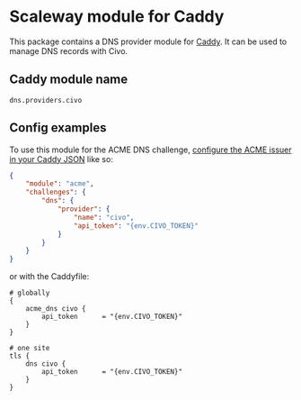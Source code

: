 Scaleway module for Caddy
===========================

This package contains a DNS provider module for [Caddy](https://github.com/caddyserver/caddy). It can be used to manage DNS records with Civo.

## Caddy module name

```
dns.providers.civo
```

## Config examples

To use this module for the ACME DNS challenge, [configure the ACME issuer in your Caddy JSON](https://caddyserver.com/docs/json/apps/tls/automation/policies/issuer/acme/) like so:

```json
{
	"module": "acme",
	"challenges": {
		"dns": {
			"provider": {
				"name": "civo",
				"api_token": "{env.CIVO_TOKEN}"
			}
		}
	}
}
```

or with the Caddyfile:

```
# globally
{
	acme_dns civo {
	    api_token      = "{env.CIVO_TOKEN}"
	}
}
```

```
# one site
tls {
	dns civo {
	    api_token      = "{env.CIVO_TOKEN}"
	}
}
```
